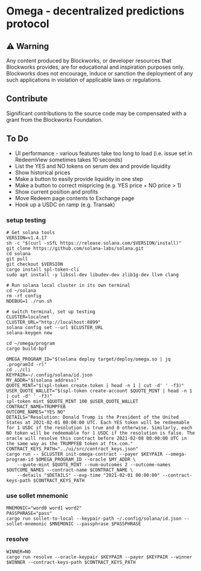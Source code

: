 # Omega - decentralized predictions protocol

## ⚠️ Warning

Any content produced by Blockworks, or developer resources that Blockworks provides, are for educational and inspiration purposes only. Blockworks does not encourage, induce or sanction the deployment of any such applications in violation of applicable laws or regulations.

## Contribute
Significant contributions to the source code may be compensated with a grant from the Blockworks Foundation.

## To Do
* UI performance - various features take too long to load (i.e. issue set in RedeemView sometimes takes 10 seconds)
* List the YES and NO tokens on serum dex and provide liquidity
* Show historical prices
* Make a button to easily provide liquidity in one step
* Make a button to correct mispricing (e.g. YES price + NO price > 1)
* Show current position and profits
* Move Redeem page contents to Exchange page
* Hook up a USDC on ramp (e.g. Transak)

### setup testing
```
# Get solana tools
VERSION=v1.4.17
sh -c "$(curl -sSfL https://release.solana.com/$VERSION/install)"
git clone https://github.com/solana-labs/solana.git
cd solana
git pull
git checkout $VERSION
cargo install spl-token-cli
sudo apt install -y libssl-dev libudev-dev zlib1g-dev llvm clang

# Run solana local cluster in its own terminal
cd ~/solana
rm -rf config
NDEBUG=1 ./run.sh

# switch terminal, set up testing
CLUSTER=localnet
CLUSTER_URL="http://localhost:8899"
solana config set --url $CLUSTER_URL
solana-keygen new

cd ~/omega/program
cargo build-bpf

OMEGA_PROGRAM_ID="$(solana deploy target/deploy/omega.so | jq .programId -r)"
cd ../cli
KEYPAIR=~/.config/solana/id.json
MY_ADDR="$(solana address)"
QUOTE_MINT="$(spl-token create-token | head -n 1 | cut -d' ' -f3)"
USER_QUOTE_WALLET="$(spl-token create-account $QUOTE_MINT | head -n 1 | cut -d' ' -f3)"
spl-token mint $QUOTE_MINT 100 $USER_QUOTE_WALLET
CONTRACT_NAME=TRUMPFEB
OUTCOME_NAMES="YES NO"
DETAILS="Resolution: Donald Trump is the President of the United States at 2021-02-01 00:00:00 UTC. Each YES token will be redeemable for 1 USDC if the resolution is true and 0 otherwise. Similarly, each NO token will be redeemable for 1 USDC if the resolution is false. The oracle will resolve this contract before 2021-02-08 00:00:00 UTC in the same way as the TRUMPFEB token at ftx.com."
CONTRACT_KEYS_PATH="../ui/src/contract_keys.json"
cargo run -- $CLUSTER init-omega-contract --payer $KEYPAIR --omega-program-id $OMEGA_PROGRAM_ID --oracle $MY_ADDR \
    --quote-mint $QUOTE_MINT --num-outcomes 2 --outcome-names $OUTCOME_NAMES --contract-name $CONTRACT_NAME \
    --details "$DETAILS" --exp-time "2021-02-01 00:00:00" --contract-keys-path $CONTRACT_KEYS_PATH

```

### use sollet mnemonic
```
MNEMONIC="word0 word1 word2"
PASSPHRASE="pass"
cargo run sollet-to-local --keypair-path ~/.config/solana/id.json --sollet-mnemonic $MNEMONIC --passphrase $PASSPHRASE
```

### resolve
```
WINNER=NO
cargo run resolve --oracle-keypair $KEYPAIR --payer $KEYPAIR --winner $WINNER --contract-keys-path $CONTRACT_KEYS_PATH
```